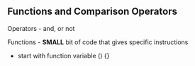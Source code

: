 

## Functions and Comparison Operators
Operators - and, or not

Functions - **SMALL** bit of code that gives specific instructions

  - start with function variable () {}